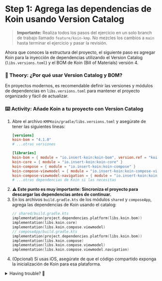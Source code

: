 
# Step 1: Agrega las dependencias de Koin usando Version Catalog

> **Importante:** Realiza todos los pasos del ejercicio en un solo branch de trabajo llamado `feature/koin-kmp`. No mezcles los cambios a `main` hasta terminar el ejercicio y pasar la revisión.

Ahora que conoces la estructura del proyecto, el siguiente paso es agregar Koin para la inyección de dependencias utilizando el Version Catalog (`libs.versions.toml`) y el BOM de Koin (Bill of Materials) versión 4.

### 📖 Theory: ¿Por qué usar Version Catalog y BOM?

<!--
> [!TIP]
> El Version Catalog centraliza y simplifica la gestión de versiones de dependencias. El BOM de Koin asegura que todas las dependencias de Koin sean compatibles entre sí.
-->

En proyectos modernos, es recomendable definir las versiones y módulos de dependencias en `libs.versions.toml` para mantener el proyecto organizado y fácil de actualizar.

### ⌨️ Activity: Añade Koin a tu proyecto con Version Catalog

1. Abre el archivo `KMPKoin/gradle/libs.versions.toml` y asegúrate de tener las siguientes líneas:
   ```toml
   [versions]
   koin-bom = "4.1.0"
   # ...otras versiones

   [libraries]
   koin-bom = { module = "io.insert-koin:koin-bom", version.ref = "koin-bom" }
   koin-core = { module = "io.insert-koin:koin-core" }
   koin-compose = { module = "io.insert-koin:koin-compose" }
   koin-compose-viewmodel = { module = "io.insert-koin:koin-compose-viewmodel" }
   koin-compose-viewmodel-navigation = { module = "io.insert-koin:koin-compose-viewmodel-navigation" }
   # ...otras dependencias de Koin si las necesitas
   ```
2. **⚠️ Este punto es muy importante: Sincroniza el proyecto para descargar las dependencias antes de continuar.**
3. En los archivos `build.gradle.kts` de los módulos `shared` y `composeApp`, agrega las dependencias de Koin usando el catalog:
   ```kotlin
   // shared/build.gradle.kts
   implementation(project.dependencies.platform(libs.koin.bom))
   implementation(libs.koin.core)
   implementation(libs.koin.compose.viewmodel)
   // composeApp/build.gradle.kts
   implementation(project.dependencies.platform(libs.koin.bom))
   implementation(libs.koin.compose)
   implementation(libs.koin.compose.viewmodel)
   implementation(libs.koin.compose.viewmodel.navigation)
   ```
4. (Opcional) Si usas iOS, asegúrate de que el código compartido exponga la inicialización de Koin para esa plataforma.

<details>
<summary>Having trouble? 🤷</summary><br/>

- Si tienes errores de sincronización, revisa que la versión de Koin sea compatible con tu versión de Kotlin.
- Consulta la [documentación oficial de Koin](https://insert-koin.io/docs/setup/v4) para más detalles sobre integración multiplataforma y uso de BOM.

</details>
